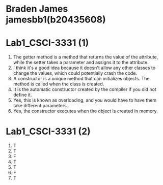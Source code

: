 # Braden James jamesbb1(b20435608)
# Lab1_CSCI-3331 (1)
1. The getter method is a method that returns the value of the attribute, while the setter takes a parameter and assigns it to the attribute.
2. I think it's a good idea because it doesn't allow any other classes to change the values, which could potentially crash the code.
3. A constructor is a unique method that can initializes objects. The method is called when the class is created.
4. It is the automatic constructor created by the compiler if you did not define it. 
5. Yes, this is known as overloading, and you would have to have them take different parameters.
6. Yes, the constructor executes when the object is created in memory.
# Lab1_CSCI-3331 (2)
1. T
2. T
3. F
4. T
5. T
6. F
7. T
